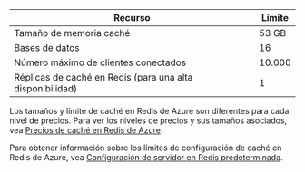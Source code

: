 | Recurso | Límite |
|---------------------------------------------|----------------------------------------|
| Tamaño de memoria caché | 53 GB |
| Bases de datos | 16 |
| Número máximo de clientes conectados | 10\.000 |
| Réplicas de caché en Redis (para una alta disponibilidad) | 1 |

Los tamaños y límite de caché en Redis de Azure son diferentes para cada nivel de precios. Para ver los niveles de precios y sus tamaños asociados, vea [Precios de caché en Redis de Azure](http://azure.microsoft.com/pricing/details/cache/).

Para obtener información sobre los límites de configuración de caché en Redis de Azure, vea [Configuración de servidor en Redis predeterminada](redis-cache/cache-configure.md#default-redis-server-configuration).

<!---HONumber=August15_HO9-->